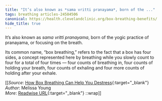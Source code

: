 ```yaml
---
title: "It’s also known as *sama vritti pranayama*, born of the ..."
tags: breathing articles-24584506
canonical: https://health.clevelandclinic.org/box-breathing-benefits/
hide_title: true
---
```


It’s also known as *sama vritti pranayama*, born of the yogic practice of pranayama, or focusing on the breath.

Its common name, “box breathing,” refers to the fact that a box has four sides, a concept represented here by breathing while you slowly count to four for a total of four times — four counts of breathing in, four counts of holding your breath, four counts of exhaling and four more counts of holding after your exhale.


[[_Source_: [How Box Breathing Can Help You Destress](https://health.clevelandclinic.org/box-breathing-benefits/){:target="_blank"}<br>
_Author_: Melissa Young<br>
_More_: [Readwise URL](https://readwise.io/open/479394274){:target="_blank"}
::wrap]]